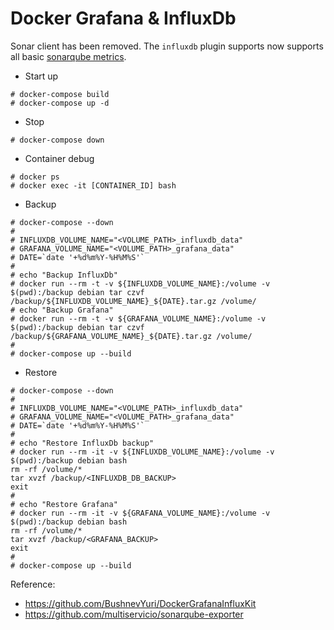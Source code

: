 # Docker Grafana & InfluxDb 

Sonar client has been removed. The `influxdb` plugin supports now supports all basic [sonarqube metrics](https://github.com/jenkinsci/influxdb-plugin#sonarqube_data-since-111).

* Start up
```
# docker-compose build
# docker-compose up -d
```

* Stop
```
# docker-compose down
```

* Container debug
```
# docker ps 
# docker exec -it [CONTAINER_ID] bash
```

* Backup
```
# docker-compose --down
#
# INFLUXDB_VOLUME_NAME="<VOLUME_PATH>_influxdb_data"
# GRAFANA_VOLUME_NAME="<VOLUME_PATH>_grafana_data"
# DATE=`date '+%d%m%Y-%H%M%S'`
#
# echo "Backup InfluxDb"
# docker run --rm -t -v ${INFLUXDB_VOLUME_NAME}:/volume -v $(pwd):/backup debian tar czvf /backup/${INFLUXDB_VOLUME_NAME}_${DATE}.tar.gz /volume/
# echo "Backup Grafana"
# docker run --rm -t -v ${GRAFANA_VOLUME_NAME}:/volume -v $(pwd):/backup debian tar czvf /backup/${GRAFANA_VOLUME_NAME}_${DATE}.tar.gz /volume/
#
# docker-compose up --build
```

* Restore
```
# docker-compose --down
#
# INFLUXDB_VOLUME_NAME="<VOLUME_PATH>_influxdb_data"
# GRAFANA_VOLUME_NAME="<VOLUME_PATH>_grafana_data"
# DATE=`date '+%d%m%Y-%H%M%S'`
#
# echo "Restore InfluxDb backup"
# docker run --rm -it -v ${INFLUXDB_VOLUME_NAME}:/volume -v $(pwd):/backup debian bash
rm -rf /volume/*
tar xvzf /backup/<INFLUXDB_DB_BACKUP>
exit
#
# echo "Restore Grafana"
# docker run --rm -it -v ${GRAFANA_VOLUME_NAME}:/volume -v $(pwd):/backup debian bash
rm -rf /volume/*
tar xvzf /backup/<GRAFANA_BACKUP>
exit
#
# docker-compose up --build
```


Reference:

- https://github.com/BushnevYuri/DockerGrafanaInfluxKit
- https://github.com/multiservicio/sonarqube-exporter
